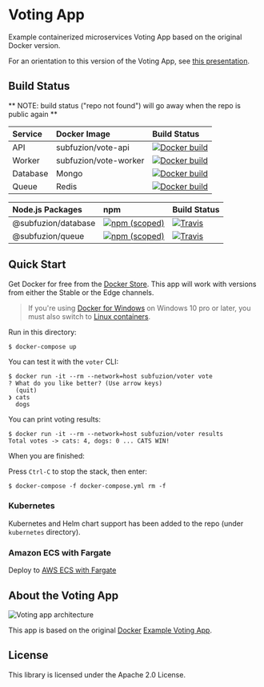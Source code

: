 # Voting App

Example containerized microservices Voting App based on the original Docker version.

For an orientation to this version of the Voting App, see [this presentation](https://docs.google.com/presentation/d/1FLDaRlQOy2cXcudR8322pUjW5s-eJkHkX6w12mDWiiY/edit?usp=sharing).

## Build Status

** NOTE: build status ("repo not found") will go away when the repo is public again **

| Service  | Docker Image           | Build Status |
|:---------|:-----------------------|:-------------|
| API      | subfuzion/vote-api     | [![Docker build](https://img.shields.io/docker/build/aws-samples/vote-api.svg)](https://hub.docker.com/r/aws-samples/vote-api/)
| Worker   | subfuzion/vote-worker  | [![Docker build](https://img.shields.io/docker/build/aws-samples/vote-worker.svg)](https://hub.docker.com/r/aws-samples/vote-worker/)
| Database | Mongo | [![Docker build](https://img.shields.io/docker/pulls/_/mongo.svg)](https://hub.docker.com/_/mongo/)
| Queue | Redis | [![Docker build](https://img.shields.io/docker/pulls/_/redis.svg)](https://hub.docker.com/_/redis/)

| Node.js Packages    | npm                    | Build Status |
|:--------------------|:-----------------------|:------------ |
| @subfuzion/database | [![npm (scoped)](https://img.shields.io/npm/v/@subfuzion/database.svg)](@subfuzion/database) | [![Travis](https://img.shields.io/travis/subfuzion/voting-app.svg)](https://travis-ci.org/subfuzion/voting-app)
| @subfuzion/queue    | [![npm (scoped)](https://img.shields.io/npm/v/@subfuzion/queue.svg)](@subfuzion/queue) | [![Travis](https://img.shields.io/travis/subfuzion/voting-app.svg)](https://travis-ci.org/subfuzion/voting-app)

## Quick Start

Get Docker for free from the [Docker Store](https://www.docker.com/community-edition#/download).
This app will work with versions from either the Stable or the Edge channels.

> If you're using [Docker for Windows](https://docs.docker.com/docker-for-windows/) on Windows 10 pro or later, you must also switch to [Linux containers](https://docs.docker.com/docker-for-windows/#switch-between-windows-and-linux-containers).

Run in this directory:

    $ docker-compose up

You can test it with the `voter` CLI:

```
$ docker run -it --rm --network=host subfuzion/voter vote
? What do you like better? (Use arrow keys)
  (quit)
❯ cats
  dogs
```

You can print voting results:

```
$ docker run -it --rm --network=host subfuzion/voter results
Total votes -> cats: 4, dogs: 0 ... CATS WIN!
```

When you are finished:

Press `Ctrl-C` to stop the stack, then enter:

    $ docker-compose -f docker-compose.yml rm -f

### Kubernetes

Kubernetes and Helm chart support has been added to the repo (under `kubernetes` directory).

### Amazon ECS with Fargate

Deploy to [AWS ECS with Fargate](https://read.acloud.guru/deploy-the-voting-app-to-aws-ecs-with-fargate-cb75f226408f)

## About the Voting App

![Voting app architecture](https://raw.githubusercontent.com/subfuzion/voting-app/master/images/voting-app-arch-3.png)

This app is based on the original [Docker](https://docker.com) [Example Voting App](https://github.com/dockersamples/example-voting-app).

## License

This library is licensed under the Apache 2.0 License. 
